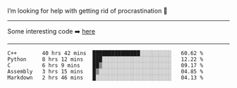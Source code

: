 I’m looking for help with getting rid of procrastination 🤔

-----

Some interesting code :arrow_right: [here](https://github.com/zhen8838/playground)

-----

<!--START_SECTION:waka-->
```text
C++        40 hrs 42 mins  ███████████████░░░░░░░░░░   60.62 % 
Python     8 hrs 12 mins   ███░░░░░░░░░░░░░░░░░░░░░░   12.22 % 
C          6 hrs 9 mins    ██▒░░░░░░░░░░░░░░░░░░░░░░   09.17 % 
Assembly   3 hrs 15 mins   █▒░░░░░░░░░░░░░░░░░░░░░░░   04.85 % 
Markdown   2 hrs 46 mins   █░░░░░░░░░░░░░░░░░░░░░░░░   04.13 % 
```
<!--END_SECTION:waka-->

<!--
**zhen8838/zhen8838** is a ✨ _special_ ✨ repository because its `README.md` (this file) appears on your GitHub profile.

Here are some ideas to get you started:

- 🔭 I’m currently working on ...
- 🌱 I’m currently learning ...
- 👯 I’m looking to collaborate on ...
 ...
- 💬 Ask me about ...
- 📫 How to reach me: ...
- 😄 Pronouns: ...
- ⚡ Fun fact: ...
-->
